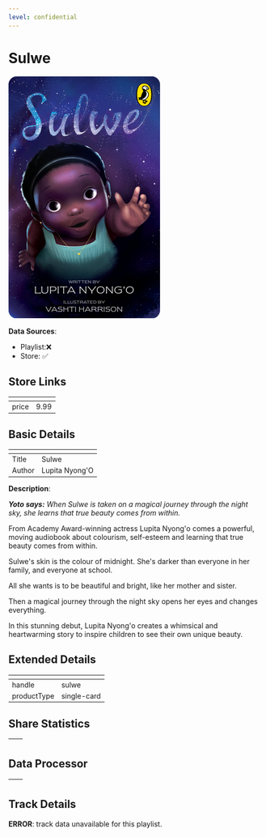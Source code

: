 ```yaml
---
level: confidential
---
```

# Sulwe

![card_[17drH].png](../../img/cards/card_[17drH].png)

**Data Sources**: 

- Playlist:❌
- Store: ✅


## Store Links

| <!-- --> | <!-- --> |
| - | - |
| price | 9.99 |


## Basic Details

| <!-- --> | <!-- --> |
| - | - |
| Title | Sulwe |
| Author | Lupita Nyong'O |

**Description**:

_**Yoto says:** When Sulwe is taken on a magical journey through the night sky, she learns that true beauty comes from within._  

From Academy Award-winning actress Lupita Nyong'o comes a powerful, moving audiobook about colourism, self-esteem and learning that true beauty comes from within.  
  
Sulwe's skin is the colour of midnight. She's darker than everyone in her family, and everyone at school.  
  
All she wants is to be beautiful and bright, like her mother and sister.  
  
Then a magical journey through the night sky opens her eyes and changes everything.  
  
In this stunning debut, Lupita Nyong'o creates a whimsical and heartwarming story to inspire children to see their own unique beauty.


## Extended Details

| <!-- --> | <!-- --> |
| - | - |
| handle | sulwe |
| productType | single-card |


## Share Statistics

| <!-- --> | <!-- --> |
| - | - |


## Data Processor

| <!-- --> | <!-- --> |
| - | - |


## Track Details

**ERROR**: track data unavailable for this playlist.
